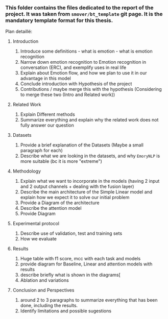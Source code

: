 ### This folder contains the files dedicated to the report of the project. It was taken from ```smover/bt_template``` git page. It is the mandatory template format for this thesis.

Plan detaillé:

1) Introduction
    1) Introduce some definitions - what is emotion - what is emotion recognition
    2) Narrow down emotion recognition to Emotion recognition in conversation (ERC), and exemplify uses in real life
    3) Explain about Emotion flow, and how we plan to use it in our advantage in this model
    4) Conclude introduction with Hypothesis of the project
    5) Contributions / maybe merge this with the hypothesis
  (Considering to merge these two (Intro and Related work))

2) Related Work
    1) Explain Different methods
    2) Summarize everything and explain why the related work does not fully answer our question

3) Datasets
    1) Provide a brief explanation of the Datasets (Maybe a small paragraph for each)
    2) Describe what we are looking in the datasets, and why ```EmoryNLP``` is more suitable (bc it is more "extreme")

4) Methodology 
    1) Explain what we want to incorporate in the models (having 2 input and 2 output channels + dealing with the fusion layer)
    2) Describe the main architecture of the Simple Linear model and explain how we expect it to solve our initial problem
    4) Provide a Diagram of the architecture
    5) Describe the attention model 
    6) Provide Diagram
5) Experimental protocol
    1) Describe use of validation, test and training sets
    2) How we evaluate 

5) Results
    1) Huge table with f1 score, mcc with each task and models    
    2) provide diagram for Baseline, Linear and attention models with results
    3) describe briefly what is shown in the diagrams[
    4) Ablation and variations
    

7) Conclusion and Perspectives
    1) around 2 to 3 paragraphs to summarize everything that has been done, including the results.
    2) Identify limitations and possible sugestions

